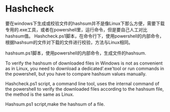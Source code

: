 # Hashcheck
要在windows下生成或校验文件的hashsum并不是像Linux下那么方便，需要下载专用的.exe工具，或者在powershell里，运行命令，但是要自己人工对比hashsum值。
Hashcheck.ps1脚本，在命令行下，使用powershell的内部命令，根据hashsum的文件对下载的文件进行校验，方法与Linux相同。

hashsum.ps1脚本，使用powershell的内部命令，生成文件的hashsum.


To verify the hashsum of downloaded files in Windows is not as convenient as in Linux, you need to download a dedicated'.exe'tool or run commands in the powershell, but you have to compare hashsum values manually.

Hashcheck.ps1 script, a command line tool, uses the internal command of the powershell to verify the downloaded files according to the hashsum file, the method is the same as Linux.

Hashsum.ps1 script,make the hashsum of a file.
